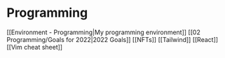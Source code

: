 # Programming
[[Environment - Programming|My programming environment]]
[[02 Programming/Goals for 2022|2022 Goals]]
[[NFTs]]
[[Tailwind]]
[[React]]
[[Vim cheat sheet]]